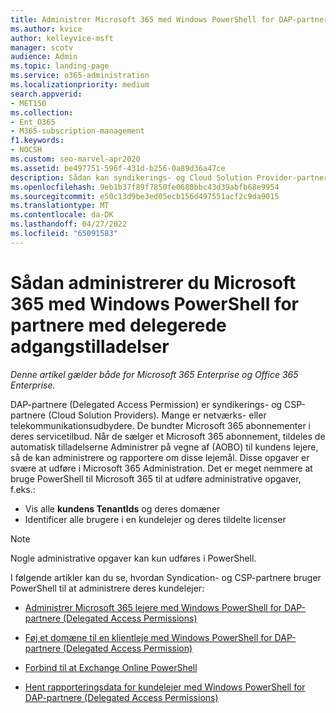 ```yaml
---
title: Administrer Microsoft 365 med Windows PowerShell for DAP-partnere
ms.author: kvice
author: kelleyvice-msft
manager: scotv
audience: Admin
ms.topic: landing-page
ms.service: o365-administration
ms.localizationpriority: medium
search.appverid:
- MET150
ms.collection:
- Ent_O365
- M365-subscription-management
f1.keywords:
- NOCSH
ms.custom: seo-marvel-apr2020
ms.assetid: be497751-596f-431d-b256-0a89d36a47ce
description: Sådan kan syndikerings- og Cloud Solution Provider-partnere (CSP) bruge Windows PowerShell til at administrere Microsoft 365 kundelejere.
ms.openlocfilehash: 9eb1b37f89f7850fe0680bbc43d39abfb68e9954
ms.sourcegitcommit: e50c13d9be3ed05ecb156d497551acf2c9da9015
ms.translationtype: MT
ms.contentlocale: da-DK
ms.lasthandoff: 04/27/2022
ms.locfileid: "65091583"
---
```

# <a name="how-to-manage-microsoft-365-with-windows-powershell-for-delegated-access-permissions-partners"></a>Sådan administrerer du Microsoft 365 med Windows PowerShell for partnere med delegerede adgangstilladelser

*Denne artikel gælder både for Microsoft 365 Enterprise og Office 365 Enterprise.*

DAP-partnere (Delegated Access Permission) er syndikerings- og CSP-partnere (Cloud Solution Providers). Mange er netværks- eller telekommunikationsudbydere. De bundter Microsoft 365 abonnementer i deres servicetilbud. Når de sælger et Microsoft 365 abonnement, tildeles de automatisk tilladelserne Administrer på vegne af (AOBO) til kundens lejere, så de kan administrere og rapportere om disse lejemål. Disse opgaver er svære at udføre i Microsoft 365 Administration. Det er meget nemmere at bruge PowerShell til Microsoft 365 til at udføre administrative opgaver, f.eks.:
- Vis alle **kundens TenantIds** og deres domæner 
- Identificer alle brugere i en kundelejer og deres tildelte licenser
> [!NOTE]
> Nogle administrative opgaver kan kun udføres i PowerShell.

I følgende artikler kan du se, hvordan Syndication- og CSP-partnere bruger PowerShell til at administrere deres kundelejer:
  
- [Administrer Microsoft 365 lejere med Windows PowerShell for DAP-partnere (Delegated Access Permissions)](manage-microsoft-365-tenants-with-windows-powershell-for-delegated-access-permissio.md)
    
- [Føj et domæne til en klientleje med Windows PowerShell for DAP-partnere (Delegated Access Permission)](add-a-domain-to-a-client-tenancy-with-windows-powershell-for-delegated-access-pe.md)
    
- [Forbind til at Exchange Online PowerShell](/powershell/exchange/connect-to-exchange-online-powershell)
    
- [Hent rapporteringsdata for kundelejer med Windows PowerShell for DAP-partnere (Delegated Access Permissions)](retrieve-customer-tenant-reporting-data-with-windows-powershell-for-delegated-ac.md)
